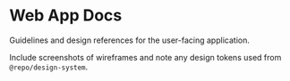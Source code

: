 # Web App Docs

Guidelines and design references for the user-facing application.

Include screenshots of wireframes and note any design tokens used from `@repo/design-system`.
